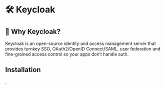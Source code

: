 <!-- https://gmv.udemy.com/course/keycloak-sso-course-from-zero-to-hero/learn/lecture/42669296#overview -->

<!-- Doing the 3 first options should be enough: Introduction, Installation, Using Keycloak  -->

# 🛠️ Keycloak

## 🤔 Why Keycloak?
Keycloak is an open-source identity and access management server that provides turnkey SSO, OAuth2/OpenID Connect/SAML, user federation and fine-grained access control so your apps don’t handle auth.

## Installation
.